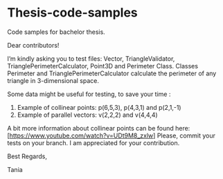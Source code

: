 # Thesis-code-samples
Code samples for bachelor thesis.

Dear contributors!

I’m kindly asking you to test files: Vector, TriangleValidator, TrianglePerimeterCalculator, Point3D and Perimeter Class.
Classes Perimeter and TrianglePerimeterCalculator calculate the perimeter of any triangle in 3-dimensional space.

Some data might be useful for testing, to save your time :

1)	Example of collinear points: p(6,5,3), p(4,3,1) and p(2,1,-1)
2)	Example of parallel vectors: v(2,2,2) and v(4,4,4)

A bit more information about collinear points can be found here: [https://www.youtube.com/watch?v=UDt9M8_zxlw]
Please, commit your tests on your branch. I am appreciated for your contribution.

Best Regards,

Tania

